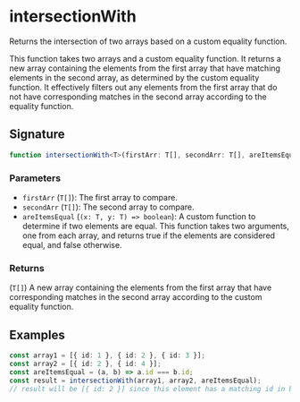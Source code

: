 # intersectionWith

Returns the intersection of two arrays based on a custom equality function.

This function takes two arrays and a custom equality function. It returns a new array containing 
the elements from the first array that have matching elements in the second array, as determined 
by the custom equality function. It effectively filters out any elements from the first array that 
do not have corresponding matches in the second array according to the equality function.

## Signature

```typescript
function intersectionWith<T>(firstArr: T[], secondArr: T[], areItemsEqual: (x: T, y: T) => boolean): T[];
```

### Parameters 

- `firstArr` (`T[]`): The first array to compare.
- `secondArr` (`T[]`): The second array to compare.
- `areItemsEqual` (`(x: T, y: T) => boolean`): A custom function to determine if two elements are equal. This function takes two arguments, one from each array, and returns true if the elements are considered equal, and false otherwise.

### Returns

(`T[]`) A new array containing the elements from the first array that have corresponding matches in the second array according to the custom equality function.


## Examples

```typescript
const array1 = [{ id: 1 }, { id: 2 }, { id: 3 }];
const array2 = [{ id: 2 }, { id: 4 }];
const areItemsEqual = (a, b) => a.id === b.id;
const result = intersectionWith(array1, array2, areItemsEqual);
// result will be [{ id: 2 }] since this element has a matching id in both arrays.
```
